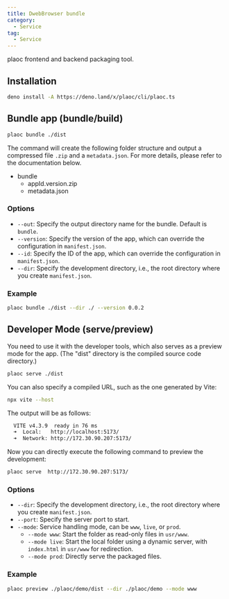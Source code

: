 ```yaml
---
title: DwebBrowser bundle
category:
  - Service 
tag:
  - Service 
---
```


plaoc frontend and backend packaging tool.

## Installation

```bash
deno install -A https://deno.land/x/plaoc/cli/plaoc.ts
```

## Bundle app (bundle/build)

```bash
plaoc bundle ./dist
```
The command will create the following folder structure and output a compressed file `.zip` and a `metadata.json`. For more details, please refer to the documentation below.

- bundle
  - appId.version.zip
  - metadata.json

### Options

- `--out`: Specify the output directory name for the bundle. Default is `bundle`.
- `--version`: Specify the version of the app, which can override the configuration in `manifest.json`.
- `--id`: Specify the ID of the app, which can override the configuration in `manifest.json`.
- `--dir`: Specify the development directory, i.e., the root directory where you create `manifest.json`.

### Example

```bash
plaoc bundle ./dist --dir ./ --version 0.0.2
```

## Developer Mode (serve/preview)

You need to use it with the developer tools, which also serves as a preview mode for the app. (The "dist" directory is the compiled source code directory.)

```bash
plaoc serve ./dist
```

You can also specify a compiled URL, such as the one generated by Vite:

```bash
npx vite --host
```

The output will be as follows:

```bash
  VITE v4.3.9  ready in 76 ms
  ➜  Local:   http://localhost:5173/
  ➜  Network: http://172.30.90.207:5173/
```

Now you can directly execute the following command to preview the development:

```bash
plaoc serve  http://172.30.90.207:5173/
```

### Options

- `--dir`: Specify the development directory, i.e., the root directory where you create `manifest.json`.
- `--port`: Specify the server port to start.
- `--mode`: Service handling mode, can be `www`, `live`, or `prod`.
  - `--mode www`: Start the folder as read-only files in `usr/www`.
  - `--mode live`: Start the local folder using a dynamic server, with `index.html` in `usr/www` for redirection.
  - `--mode prod`: Directly serve the packaged files.

### Example

```bash
plaoc preview ./plaoc/demo/dist --dir ./plaoc/demo --mode www
```